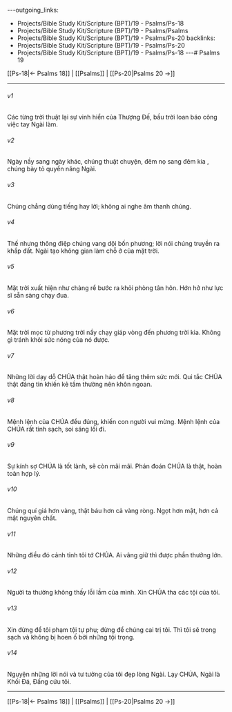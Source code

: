 ---outgoing_links:
  - Projects/Bible Study Kit/Scripture (BPT)/19 - Psalms/Ps-18
  - Projects/Bible Study Kit/Scripture (BPT)/19 - Psalms/Psalms
  - Projects/Bible Study Kit/Scripture (BPT)/19 - Psalms/Ps-20
backlinks:
  - Projects/Bible Study Kit/Scripture (BPT)/19 - Psalms/Ps-20
  - Projects/Bible Study Kit/Scripture (BPT)/19 - Psalms/Ps-18
---# Psalms 19

[[Ps-18|← Psalms 18]] | [[Psalms]] | [[Ps-20|Psalms 20 →]]
***



###### v1 
Các từng trời thuật lại sự vinh hiển của Thượng Đế, bầu trời loan báo công việc tay Ngài làm. 

###### v2 
Ngày nầy sang ngày khác, chúng thuật chuyện, đêm nọ sang đêm kia , chúng bày tỏ quyền năng Ngài. 

###### v3 
Chúng chẳng dùng tiếng hay lời; không ai nghe âm thanh chúng. 

###### v4 
Thế nhưng thông điệp chúng vang dội bốn phương; lời nói chúng truyền ra khắp đất. Ngài tạo không gian làm chỗ ở của mặt trời. 

###### v5 
Mặt trời xuất hiện như chàng rể bước ra khỏi phòng tân hôn. Hớn hở như lực sĩ sẵn sàng chạy đua. 

###### v6 
Mặt trời mọc từ phương trời nầy chạy giáp vòng đến phương trời kia. Không gì tránh khỏi sức nóng của nó được. 

###### v7 
Những lời dạy dỗ CHÚA thật hoàn hảo để tăng thêm sức mới. Qui tắc CHÚA thật đáng tin khiến kẻ tầm thường nên khôn ngoan. 

###### v8 
Mệnh lệnh của CHÚA đều đúng, khiến con người vui mừng. Mệnh lệnh của CHÚA rất tinh sạch, soi sáng lối đi. 

###### v9 
Sự kính sợ CHÚA là tốt lành, sẽ còn mãi mãi. Phán đoán CHÚA là thật, hoàn toàn hợp lý. 

###### v10 
Chúng quí giá hơn vàng, thật báu hơn cả vàng ròng. Ngọt hơn mật, hơn cả mật nguyên chất. 

###### v11 
Những điều đó cảnh tỉnh tôi tớ CHÚA. Ai vâng giữ thì được phần thưởng lớn. 

###### v12 
Người ta thường không thấy lỗi lầm của mình. Xin CHÚA tha các tội của tôi. 

###### v13 
Xin đừng để tôi phạm tội tự phụ; đừng để chúng cai trị tôi. Thì tôi sẽ trong sạch và không bị hoen ố bởi những tội trọng. 

###### v14 
Nguyện những lời nói và tư tưởng của tôi đẹp lòng Ngài. Lạy CHÚA, Ngài là Khối Đá, Đấng cứu tôi.

***
[[Ps-18|← Psalms 18]] | [[Psalms]] | [[Ps-20|Psalms 20 →]]
